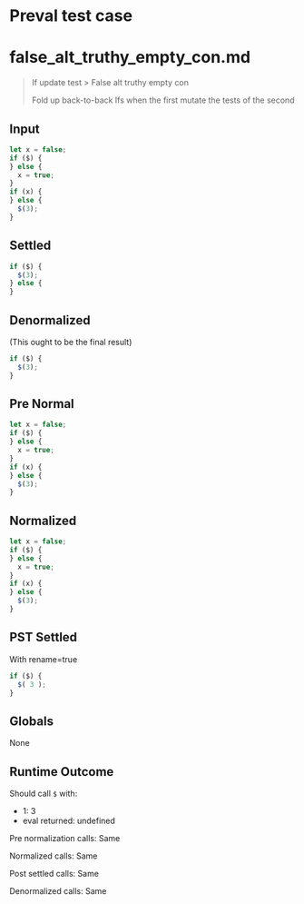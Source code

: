 # Preval test case

# false_alt_truthy_empty_con.md

> If update test > False alt truthy empty con
>
> Fold up back-to-back Ifs when the first mutate the tests of the second

## Input

`````js filename=intro
let x = false;
if ($) {
} else {
  x = true;
}
if (x) {
} else {
  $(3);
}
`````

## Settled


`````js filename=intro
if ($) {
  $(3);
} else {
}
`````

## Denormalized
(This ought to be the final result)

`````js filename=intro
if ($) {
  $(3);
}
`````

## Pre Normal


`````js filename=intro
let x = false;
if ($) {
} else {
  x = true;
}
if (x) {
} else {
  $(3);
}
`````

## Normalized


`````js filename=intro
let x = false;
if ($) {
} else {
  x = true;
}
if (x) {
} else {
  $(3);
}
`````

## PST Settled
With rename=true

`````js filename=intro
if ($) {
  $( 3 );
}
`````

## Globals

None

## Runtime Outcome

Should call `$` with:
 - 1: 3
 - eval returned: undefined

Pre normalization calls: Same

Normalized calls: Same

Post settled calls: Same

Denormalized calls: Same
